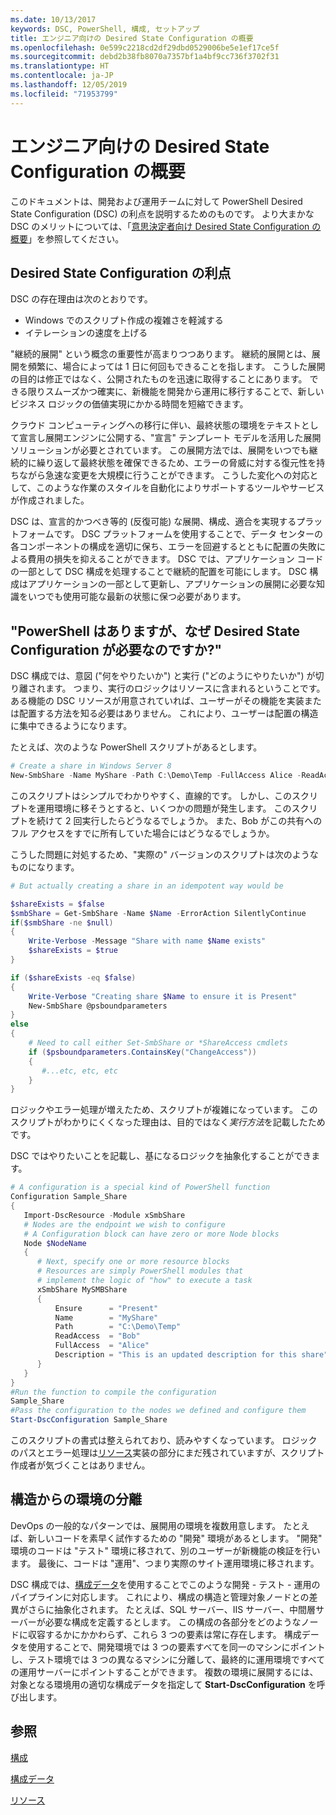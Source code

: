 ```yaml
---
ms.date: 10/13/2017
keywords: DSC, PowerShell, 構成, セットアップ
title: エンジニア向けの Desired State Configuration の概要
ms.openlocfilehash: 0e599c2218cd2df29dbd0529006be5e1ef17ce5f
ms.sourcegitcommit: debd2b38fb8070a7357bf1a4bf9cc736f3702f31
ms.translationtype: HT
ms.contentlocale: ja-JP
ms.lasthandoff: 12/05/2019
ms.locfileid: "71953799"
---
```

# <a name="desired-state-configuration-overview-for-engineers"></a>エンジニア向けの Desired State Configuration の概要

このドキュメントは、開発および運用チームに対して PowerShell Desired State Configuration (DSC) の利点を説明するためのものです。
より大まかな DSC のメリットについては、「[意思決定者向け Desired State Configuration の概要](decisionMaker.md)」を参照してください。

## <a name="benefits-of-desired-state-configuration"></a>Desired State Configuration の利点

DSC の存在理由は次のとおりです。

- Windows でのスクリプト作成の複雑さを軽減する
- イテレーションの速度を上げる

"継続的展開" という概念の重要性が高まりつつあります。
継続的展開とは、展開を頻繁に、場合によっては 1 日に何回もできることを指します。
こうした展開の目的は修正ではなく、公開されたものを迅速に取得することにあります。
できる限りスムーズかつ確実に、新機能を開発から運用に移行することで、新しいビジネス ロジックの価値実現にかかる時間を短縮できます。

クラウド コンピューティングへの移行に伴い、最終状態の環境をテキストとして宣言し展開エンジンに公開する、"宣言" テンプレート モデルを活用した展開ソリューションが必要とされています。
この展開方法では、展開をいつでも継続的に繰り返して最終状態を確保できるため、エラーの脅威に対する復元性を持ちながら急速な変更を大規模に行うことができます。
こうした変化への対応として、このような作業のスタイルを自動化によりサポートするツールやサービスが作成されました。

DSC は、宣言的かつべき等的 (反復可能) な展開、構成、適合を実現するプラットフォームです。
DSC プラットフォームを使用することで、データ センターの各コンポーネントの構成を適切に保ち、エラーを回避するとともに配置の失敗による費用の損失を抑えることができます。
DSC では、アプリケーション コードの一部として DSC 構成を処理することで継続的配置を可能にします。
DSC 構成はアプリケーションの一部として更新し、アプリケーションの展開に必要な知識をいつでも使用可能な最新の状態に保つ必要があります。

## <a name="i-have-powershell-why-do-i-need-desired-state-configuration"></a>"PowerShell はありますが、なぜ Desired State Configuration が必要なのですか?"

DSC 構成では、意図 ("何をやりたいか") と実行 ("どのようにやりたいか") が切り離されます。
つまり、実行のロジックはリソースに含まれるということです。
ある機能の DSC リソースが用意されていれば、ユーザーがその機能を実装または配置する方法を知る必要はありません。
これにより、ユーザーは配置の構造に集中できるようになります。

たとえば、次のような PowerShell スクリプトがあるとします。
```powershell
# Create a share in Windows Server 8
New-SmbShare -Name MyShare -Path C:\Demo\Temp -FullAccess Alice -ReadAccess Bob
```
このスクリプトはシンプルでわかりやすく、直線的です。
しかし、このスクリプトを運用環境に移そうとすると、いくつかの問題が発生します。
このスクリプトを続けて 2 回実行したらどうなるでしょうか。
また、Bob がこの共有へのフル アクセスをすでに所有していた場合にはどうなるでしょうか。

こうした問題に対処するため、"実際の" バージョンのスクリプトは次のようなものになります。
```powershell
# But actually creating a share in an idempotent way would be

$shareExists = $false
$smbShare = Get-SmbShare -Name $Name -ErrorAction SilentlyContinue
if($smbShare -ne $null)
{
    Write-Verbose -Message "Share with name $Name exists"
    $shareExists = $true
}

if ($shareExists -eq $false)
{
    Write-Verbose "Creating share $Name to ensure it is Present"
    New-SmbShare @psboundparameters
}
else
{
    # Need to call either Set-SmbShare or *ShareAccess cmdlets
    if ($psboundparameters.ContainsKey("ChangeAccess"))
    {
       #...etc, etc, etc
    }
}
```

ロジックやエラー処理が増えたため、スクリプトが複雑になっています。
このスクリプトがわかりにくくなった理由は、目的ではなく*実行方法*を記載したためです。

DSC ではやりたいことを記載し、基になるロジックを抽象化することができます。

```powershell
# A configuration is a special kind of PowerShell function
Configuration Sample_Share
{
   Import-DscResource -Module xSmbShare
   # Nodes are the endpoint we wish to configure
   # A Configuration block can have zero or more Node blocks
   Node $NodeName
   {
      # Next, specify one or more resource blocks
      # Resources are simply PowerShell modules that
      # implement the logic of "how" to execute a task
      xSmbShare MySMBShare
      {
          Ensure      = "Present"
          Name        = "MyShare"
          Path        = "C:\Demo\Temp"
          ReadAccess  = "Bob"
          FullAccess  = "Alice"
          Description = "This is an updated description for this share"
      }
   }
}
#Run the function to compile the configuration
Sample_Share
#Pass the configuration to the nodes we defined and configure them
Start-DscConfiguration Sample_Share
```

このスクリプトの書式は整えられており、読みやすくなっています。
ロジックのパスとエラー処理は[リソース](../resources/resources.md)実装の部分にまだ残されていますが、スクリプト作成者が気づくことはありません。

## <a name="separating-environment-from-structure"></a>構造からの環境の分離

DevOps の一般的なパターンでは、展開用の環境を複数用意します。
たとえば、新しいコードを素早く試作するための "開発" 環境があるとします。
"開発" 環境のコードは "テスト" 環境に移されて、別のユーザーが新機能の検証を行います。
最後に、コードは "運用"、つまり実際のサイト運用環境に移されます。

DSC 構成では、[構成データ](../configurations/configData.md)を使用することでこのような開発 - テスト - 運用のパイプラインに対応します。
これにより、構成の構造と管理対象ノードとの差異がさらに抽象化されます。
たとえば、SQL サーバー、IIS サーバー、中間層サーバーが必要な構成を定義するとします。
この構成の各部分をどのようなノードに収容するかにかかわらず、これら 3 つの要素は常に存在します。
構成データを使用することで、開発環境では 3 つの要素すべてを同一のマシンにポイントし、テスト環境では 3 つの異なるマシンに分離して、最終的に運用環境ですべての運用サーバーにポイントすることができます。
複数の環境に展開するには、対象となる環境用の適切な構成データを指定して **Start-DscConfiguration** を呼び出します。

## <a name="see-also"></a>参照

[構成](../configurations/configurations.md)

[構成データ](../configurations/configData.md)

[リソース](../resources/resources.md)
